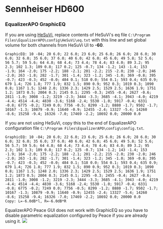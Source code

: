 # Sennheiser HD600
### EqualizerAPO GraphicEQ
If you are using [HeSuVi](https://sourceforge.net/projects/hesuvi/), replace contents of HeSuVi's eq file `C:\Program Files\EqualizerAPO\config\HeSuVi\eq.txt` with this line and set global volume for both channels from HeSuVi UI to **-60**.
```
GraphicEQ: 10 -84; 20 6.0; 22 6.0; 23 6.0; 25 6.0; 26 6.0; 28 6.0; 30 6.0; 32 6.0; 35 6.0; 37 6.0; 40 6.0; 42 6.0; 45 6.0; 49 5.8; 52 5.6; 56 5.7; 59 5.6; 64 4.8; 68 4.4; 73 4.4; 78 4.4; 83 4.0; 89 3.2; 95 2.3; 102 1.3; 109 0.8; 117 0.2; 125 -0.7; 134 -1.2; 143 -1.4; 153 -1.9; 164 -2.0; 175 -2.2; 188 -2.1; 201 -2.2; 215 -2.0; 230 -2.0; 246 -2.0; 263 -1.8; 282 -1.7; 301 -1.4; 323 -1.2; 345 -1.0; 369 -0.8; 395 -0.7; 423 -0.3; 452 -0.0; 484 0.1; 518 0.0; 554 0.1; 593 0.4; 635 0.9; 679 1.4; 726 1.8; 777 1.9; 832 1.5; 890 0.9; 952 0.3; 1019 0.3; 1090 0.8; 1167 1.5; 1248 2.0; 1336 2.3; 1429 2.5; 1529 2.5; 1636 1.9; 1751 1.2; 1873 0.5; 2004 0.3; 2145 0.1; 2295 -0.3; 2455 -0.4; 2627 -0.6; 2811 -1.0; 3008 -1.2; 3219 -2.3; 3444 -3.3; 3685 -4.1; 3943 -4.0; 4219 -4.4; 4514 -4.4; 4830 -3.6; 5168 -2.4; 5530 -1.0; 5917 -0.4; 6331 -0.8; 6775 -0.2; 7249 0.0; 7756 -0.5; 8299 -1.2; 8880 -1.7; 9502 -1.7; 10167 -1.3; 10879 -0.9; 11640 -0.9; 12455 -2.4; 13327 -5.4; 14260 -8.6; 15258 -9.4; 16326 -7.0; 17469 -2.2; 18692 0.0; 20000 0.0
```
If you are not using HeSuVi, copy this to the end of EqualizerAPO configuration file `C:\Program Files\EqualizerAPO\config\config.txt`.
```
GraphicEQ: 10 -84; 20 6.0; 22 6.0; 23 6.0; 25 6.0; 26 6.0; 28 6.0; 30 6.0; 32 6.0; 35 6.0; 37 6.0; 40 6.0; 42 6.0; 45 6.0; 49 5.8; 52 5.6; 56 5.7; 59 5.6; 64 4.8; 68 4.4; 73 4.4; 78 4.4; 83 4.0; 89 3.2; 95 2.3; 102 1.3; 109 0.8; 117 0.2; 125 -0.7; 134 -1.2; 143 -1.4; 153 -1.9; 164 -2.0; 175 -2.2; 188 -2.1; 201 -2.2; 215 -2.0; 230 -2.0; 246 -2.0; 263 -1.8; 282 -1.7; 301 -1.4; 323 -1.2; 345 -1.0; 369 -0.8; 395 -0.7; 423 -0.3; 452 -0.0; 484 0.1; 518 0.0; 554 0.1; 593 0.4; 635 0.9; 679 1.4; 726 1.8; 777 1.9; 832 1.5; 890 0.9; 952 0.3; 1019 0.3; 1090 0.8; 1167 1.5; 1248 2.0; 1336 2.3; 1429 2.5; 1529 2.5; 1636 1.9; 1751 1.2; 1873 0.5; 2004 0.3; 2145 0.1; 2295 -0.3; 2455 -0.4; 2627 -0.6; 2811 -1.0; 3008 -1.2; 3219 -2.3; 3444 -3.3; 3685 -4.1; 3943 -4.0; 4219 -4.4; 4514 -4.4; 4830 -3.6; 5168 -2.4; 5530 -1.0; 5917 -0.4; 6331 -0.8; 6775 -0.2; 7249 0.0; 7756 -0.5; 8299 -1.2; 8880 -1.7; 9502 -1.7; 10167 -1.3; 10879 -0.9; 11640 -0.9; 12455 -2.4; 13327 -5.4; 14260 -8.6; 15258 -9.4; 16326 -7.0; 17469 -2.2; 18692 0.0; 20000 0.0
Copy: L=-6.0dB*l, R=-6.0dB*R
```
EqualizerAPO Peace GUI does not work with GraphicEQ so you have to disable parametric equalization configured by Peace if you are already using it.
![](https://raw.githubusercontent.com/jaakkopasanen/AutoEq/master/results/Sonoma%20Model%20One/headphoncecom/onear/Sennheiser%20HD600/Sennheiser%20HD600.png)
